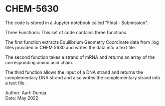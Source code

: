 # CHEM-5630
The code is stored in a Jupyter notebook called "Final - Submission".

Three Functions: This set of code contains three functions. 

The first function extracts Equilibrium Geometry Coordinate data from .log files provided in CHEM 5630 and writes the data into a text file.

The second function takes a strand of mRNA and returns an array of the corresponding amino acid chain.

The third function allows the input of a DNA strand and returns the complementary DNA strand and also writes the complementary strand into a text file. 

Author: Aarti Dureja  
Date: May 2022

